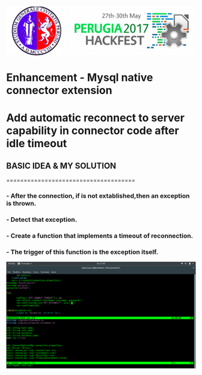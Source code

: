 ![alt text](https://github.com/kaisersource/LO_DB_Reconn/blob/master/img/logo.png)
<h1>Enhancement - Mysql native connector extension</h2>
<h1>Add automatic reconnect to server capability in connector code after idle timeout</h2>

<h2>BASIC IDEA & MY SOLUTION</h2>
=====================================

<h3>- After the connection, if is not extablished,then an exception is thrown.</h3>
<h3>- Detect that exception.</h3>
<h3>- Create a function that implements a timeout of reconnection.</h3>
<h3>- The trigger of this function is the exception itself. </h3>


![alt text](https://github.com/kaisersource/LO_DB_Reconn/blob/master/img/job.png)
